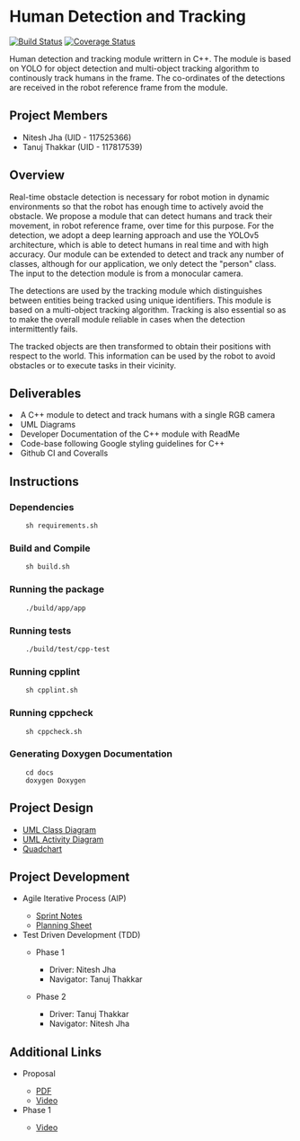 # Human Detection and Tracking

[![Build Status](https://github.com/niteshjha08/Human-Detection-and-Tracking/actions/workflows/build_and_coveralls.yml/badge.svg)](https://github.com/niteshjha08/Human-Detection-and-Tracking/actions/workflows/build_and_coveralls.yml)
[![Coverage Status](https://coveralls.io/repos/github/niteshjha08/Human-Detection-and-Tracking/badge.svg?branch=master)](https://coveralls.io/github/niteshjha08/Human-Detection-and-Tracking?branch=master)

Human detection and tracking module writtern in C++. The module is based on YOLO for object detection and multi-object tracking algorithm to continously track humans in the frame. The co-ordinates of the detections are received in the robot reference frame from the module.

## Project Members
<ul>
    <li>Nitesh Jha (UID - 117525366)</li>
    <li>Tanuj Thakkar (UID - 117817539)</li>
</ul>

## Overview
Real-time obstacle detection is necessary for robot motion in dynamic environments so that the robot has enough time to actively avoid the obstacle.
We propose a module that can detect humans and track their movement, in robot reference frame, over time for this purpose. For the detection, we adopt a deep learning approach and use the YOLOv5 architecture, which is able to detect humans in real time and with high accuracy. Our module can be extended to detect and track any number of classes, although for our application, we only detect the "person" class. The input to the detection module is from a monocular camera. 

The detections are used by the tracking module which distinguishes between entities being tracked using unique identifiers. This module is based on a multi-object tracking algorithm. Tracking is also essential so as to make the overall module reliable in cases when the detection intermittently fails. 

The tracked objects are then transformed to obtain their positions with respect to the world. This information can be used by the robot to avoid obstacles or to execute tasks in their vicinity. 

## Deliverables
<li>A C++ module to detect and track humans with a single RGB camera</li>
<li>UML Diagrams</li>
<li>Developer Documentation of the C++ module with ReadMe</li>
<li>Code-base following Google styling guidelines for C++</li>
<li>Github CI and Coveralls</li>

## Instructions

### Dependencies
```
    sh requirements.sh
```
### Build and Compile
```
    sh build.sh
```

### Running the package
```
    ./build/app/app
```

### Running tests
```
    ./build/test/cpp-test
```

### Running cpplint
```
    sh cpplint.sh
```

### Running cppcheck
```
    sh cppcheck.sh
```

### Generating Doxygen Documentation
```
    cd docs
    doxygen Doxygen
```


## Project Design
<ul>
    <li><a href='https://github.com/tanujthakkar/Human-Detection-and-Tracking/blob/master/UML/UML%20Class%20Diagram.png' >UML Class Diagram</a></li>
    <li><a href='https://github.com/tanujthakkar/Human-Detection-and-Tracking/blob/master/UML/UML%20Activity%20Diagram.png' >UML Activity Diagram</a></li>
    <li><a href='https://github.com/tanujthakkar/Human-Detection-and-Tracking/blob/master/Proposal/Quadchart.png' >Quadchart</a></li>
</ul>

## Project Development
<ul>
    <li>Agile Iterative Process (AIP)</li>
    <ul>
        <li><a href="https://docs.google.com/document/d/1NiZGgrK5uDk6nFAVFyZEgHUmvZiDrnGlzcMZxgvA52M/edit?usp=sharing">Sprint Notes</a></li>
        <li><a href="https://docs.google.com/spreadsheets/d/1RPA_r282Kr-x95LDJrWVvP1dL-oSe8gP9EXjlK-gJtE/edit?usp=sharing">Planning Sheet</a></li>
    </ul>
    <li>Test Driven Development (TDD)</li>
    <ul>
        <li>Phase 1</li>
        <ul>
            <li>Driver: Nitesh Jha</li>
            <li>Navigator: Tanuj Thakkar</li>
        </ul>
    </ul>
    <ul>
        <li>Phase 2</li>
        <ul>
            <li>Driver: Tanuj Thakkar</li>
            <li>Navigator: Nitesh Jha</li>
        </ul>
    </ul>
</ul>

## Additional Links
<ul>
    <li>Proposal</li>
    <ul>
        <li><a href='https://github.com/tanujthakkar/Human-Detection-and-Tracking/blob/master/Proposal/ENPM808X%20-%20Midterm%20Proposal.pdf' >PDF</a></li>
        <li><a href='https://drive.google.com/file/d/1AM1A-1a7mjTDYSgxLombQuMB1ZIcUpeS/view?usp=sharing' >Video</a></li>
    </ul>
    <li>Phase 1</li>
    <ul>
        <li><a href='' >Video</a></li>
    </ul>
</ul>